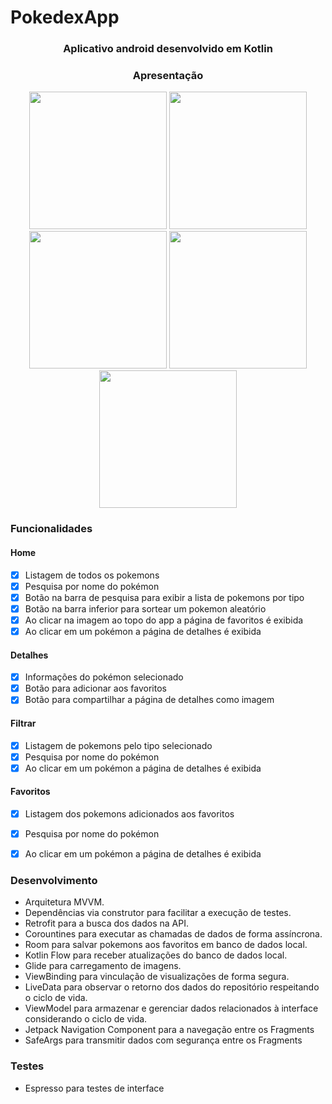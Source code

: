 # PokedexApp

<h3 align = "center"> Aplicativo android desenvolvido em Kotlin</h3>


<h3 align = "center"> Apresentação </h3>

<p align="center">







<img src="https://user-images.githubusercontent.com/94938103/177215315-0e30ada4-73fa-41ed-a4cf-e2a7efa014fd.png" width="220" >
 
<img src="https://user-images.githubusercontent.com/94938103/177215199-8538eafb-153a-4f75-8b93-a891e85e7e35.png" width="220"> 
  
<img src="https://user-images.githubusercontent.com/94938103/177193696-d9d290cc-fc76-4d34-8607-d595fb2b65b7.png" width="220">   
 
<img src="https://user-images.githubusercontent.com/94938103/177193750-697817ab-c47b-4dba-8276-8323734234ec.png" width="220">     

<img src="https://user-images.githubusercontent.com/94938103/177193861-c0e640e6-41d9-48bc-bacb-a14fef9df0cd.png" width="220">     


  
  

</p>

<h3> Funcionalidades </h3>
<h4> Home </h4> 

- [x] Listagem de todos os pokemons
- [x] Pesquisa por nome do pokémon
- [x] Botão na barra de pesquisa para exibir a lista de pokemons por tipo
- [x] Botão na barra inferior para sortear um pokemon aleatório
- [x] Ao clicar na imagem ao topo do app a página de favoritos é exibida
- [x] Ao clicar em um pokémon a página de detalhes é exibida

<h4> Detalhes </h4> 

- [x] Informações do pokémon selecionado
- [x] Botão para adicionar aos favoritos
- [x] Botão para compartilhar a página de detalhes como imagem

<h4> Filtrar </h4> 

- [x] Listagem de pokemons pelo tipo selecionado
- [x] Pesquisa por nome do pokémon
- [x] Ao clicar em um pokémon a página de detalhes é exibida

<h4> Favoritos </h4> 

- [x] Listagem dos pokemons adicionados aos favoritos
- [x] Pesquisa por nome do pokémon
- [x] Ao clicar em um pokémon a página de detalhes é exibida



<h3> Desenvolvimento </h3>

- Arquitetura MVVM.
- Dependências via construtor para facilitar a execução de testes.
- Retrofit para a busca dos dados na API.
- Corountines para executar as chamadas de dados de forma assíncrona.
- Room para salvar pokemons aos favoritos em banco de dados local.
- Kotlin Flow para receber atualizações do banco de dados local.
- Glide para carregamento de imagens.
- ViewBinding para vinculação de visualizações de forma segura.
- LiveData para observar o retorno dos dados do repositório respeitando o ciclo de vida.
- ViewModel para armazenar e gerenciar dados relacionados à interface considerando o ciclo de vida.
- Jetpack Navigation Component para a navegação entre os Fragments
- SafeArgs para transmitir dados com segurança entre os Fragments

<h3> Testes </h3>

- Espresso para testes de interface
